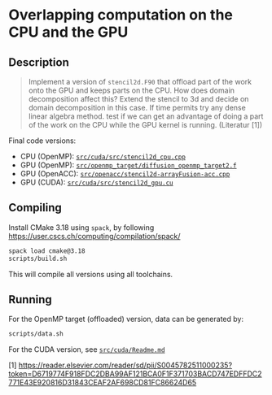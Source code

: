 # Overlapping computation on the CPU and the GPU

## Description

> Implement a version of `stencil2d.F90` that offload part of the work onto the GPU and keeps parts on the CPU. How does domain decomposition affect this? Extend the stencil to 3d and decide on domain decomposition in this case. If time permits try any dense linear algebra method. test if we can get an advantage of doing a part of the work on the CPU while the GPU kernel is running. (Literatur [1])

Final code versions:
 - CPU (OpenMP): [`src/cuda/src/stencil2d_cpu.cpp`](src/cuda/src/stencil2d_cpu.cpp)
 - GPU (OpenMP): [`src/openmp_target/diffusion_openmp_target2.f`](src/openmp_target/diffusion_openmp_target2.f)
 - GPU (OpenACC): [`src/openacc/stencil2d-arrayFusion-acc.cpp`](src/openacc/stencil2d-arrayFusion-acc.cpp)
 - GPU (CUDA): [`src/cuda/src/stencil2d_gpu.cu`](src/cuda/src/stencil2d_gpu.cu)

## Compiling
Install CMake 3.18 using `spack`, by following https://user.cscs.ch/computing/compilation/spack/

```bash
spack load cmake@3.18
scripts/build.sh
```

This will compile all versions using all toolchains.

## Running
For the OpenMP target (offloaded) version, data can be generated by:

```bash
scripts/data.sh
```

For the CUDA version, see [`src/cuda/Readme.md`](src/cuda/Readme.md)

[1] https://reader.elsevier.com/reader/sd/pii/S0045782511000235?token=D6719774F918FDC2DBA99AF121BCA0F1F371703BACD747EDFFDC2771E43E920816D31843CEAF2AF698CD81FC86624D65
